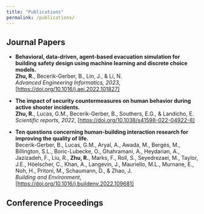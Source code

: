 ```yaml
---
title: "Publications"
permalink: /publications/
---
```



## Journal Papers
- **Behavioral, data-driven, agent-based evacuation simulation for building safety design using machine learning and discrete choice models.** \
**Zhu, R.**, Becerik-Gerber, B., Lin, J., & Li, N.\
_Advanced Engineering Informatics, 2023_, [https://doi.org/10.1016/j.aei.2022.101827]

- **The impact of security countermeasures on human behavior during active shooter incidents.** \
**Zhu, R.**, Lucas, G.M., Becerik-Gerber, B., Southers, E.G., & Landicho, E.\
_Scientific reports, 2022_, [https://doi.org/10.1038/s41598-022-04922-8]

- **Ten questions concerning human-building interaction research for improving the quality of life.**\
Becerik-Gerber, B., Lucas, G.M., Aryal, A., Awada, M., Bergés, M., Billington, S.L., Boric-Lubecke, O., Ghahramani, A., Heydarian, A., Jazizadeh, F., Liu, R., **Zhu, R.**, Marks, F., Roll, S., Seyedrezaei, M., Taylor, J.E., Höelscher, C., Khan, A., Langevin, J., Mauriello, M.L., Murnane, E., Noh, H., Pritoni, M., Schaumann, D., & Zhao, J.\
_Building and Environment_, [https://doi.org/10.1016/j.buildenv.2022.109681]



## Conference Proceedings